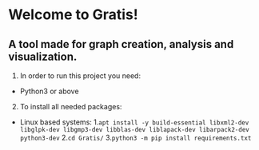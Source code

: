 # Welcome to Gratis!

## A tool made for graph creation, analysis and visualization.


1. In order to run this project you need:
 * Python3 or above

2. To install all needed packages:
 - Linux based systems:
  1.`apt install -y build-essential libxml2-dev libglpk-dev libgmp3-dev libblas-dev liblapack-dev libarpack2-dev       python3-dev`
  2.`cd Gratis/`
  3.`python3 -m pip install requirements.txt`
